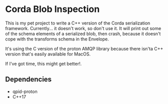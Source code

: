 # Corda Blob Inspection

This is my pet project to write a C++ version of the Corda serialization framework. Currently... it doesn't work, so don't use it. It will print out some of the schema elements of a serialized blob, then crash, because it doesn't
cope with the transforms schema in the Envelope.

It's using the C version of the proton AMQP library because there isn'ta C++ version that's easily available for
MacOS.

If I've got time, this might get better!.

## Dependencies

 * qpid-proton
 * C++17


